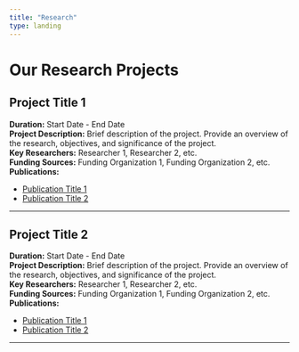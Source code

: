 ```yaml
---
title: "Research"
type: landing
---
```

<head>
    <link rel="stylesheet" href="/css/research.css">
</head>

# Our Research Projects

## Project Title 1
**Duration:** Start Date - End Date  
**Project Description:** Brief description of the project. Provide an overview of the research, objectives, and significance of the project.  
**Key Researchers:** Researcher 1, Researcher 2, etc.  
**Funding Sources:** Funding Organization 1, Funding Organization 2, etc.  
**Publications:**  
- [Publication Title 1](link_to_publication_1)  
- [Publication Title 2](link_to_publication_2)

---

## Project Title 2
**Duration:** Start Date - End Date  
**Project Description:** Brief description of the project. Provide an overview of the research, objectives, and significance of the project.  
**Key Researchers:** Researcher 1, Researcher 2, etc.  
**Funding Sources:** Funding Organization 1, Funding Organization 2, etc.  
**Publications:**  
- [Publication Title 1](link_to_publication_1)  
- [Publication Title 2](link_to_publication_2)

---

<!-- Add more projects as needed -->

